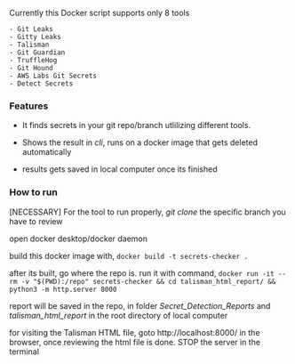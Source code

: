 Currently this Docker script supports only 8 tools 

    - Git Leaks
    - Gitty Leaks
    - Talisman
    - Git Guardian
    - TruffleHog
    - Git Hound
    - AWS Labs Git Secrets
    - Detect Secrets

### Features

- It finds secrets in your git repo/branch utlilizing different tools. 

- Shows the result in *cli*, runs on a docker image that gets deleted automatically

- results gets saved in local computer once its finished

### How to run
[NECESSARY]  For the tool to run properly, _git clone_ the specific branch you have to review

open docker desktop/docker daemon

build this docker image with,
`docker build -t secrets-checker .`

after its built, go where the repo is. run it with command, `docker run -it --rm -v "$(PWD):/repo" secrets-checker && cd talisman_html_report/ && python3 -m http.server 8000`

report will be saved in the repo, in folder *Secret_Detection_Reports* and *talisman_html_report* in the root directory of local computer

for visiting the Talisman HTML file, goto http://localhost:8000/ in the browser, once reviewing the html file is done. STOP the server in the terminal
